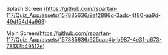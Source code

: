 Splash Screen (https://github.com/rspartan-117/Quiz_App/assets/157885636/9af2886d-3adc-4f80-aa9d-49df54d4a663)

Main Screen(https://github.com/rspartan-117/Quiz_App/assets/157885636/925cac4b-b987-4e31-a673-78132b49512e)
